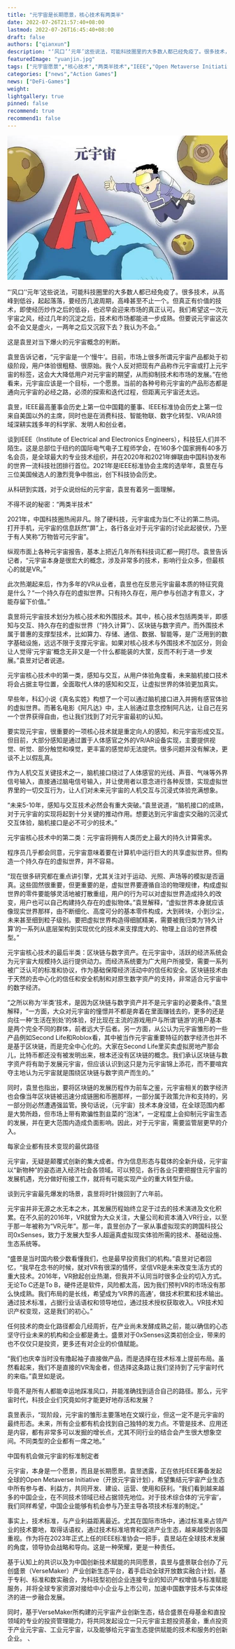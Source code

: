 ```yaml
---
title: "元宇宙是长期愿景，核心技术有两类半"
date: 2022-07-26T21:57:40+08:00
lastmod: 2022-07-26T16:45:40+08:00
draft: false
authors: ["qianxun"]
description: "‘风口’‘元年’这些说法，可能科技圈里的大多数人都已经免疫了。很多技术，从高峰到低谷，起起落落，要经历几波周期，高峰甚至不止一个。但真正有价值的技术，即使经历炒作之后的低谷，也迟早会迎来市场的真正认可。我们希望这一次元宇宙之风，经过几年的沉淀之后，技术和市场都能进一步成熟。"
featuredImage: "yuanjin.jpg"
tags: ["元宇宙愿景","核心技术","两类半技术","IEEE","Open Metaverse Initiative","VerseMaker"]
categories: ["news","Action Games"]
news: ["DeFi-Games"]
weight: 
lightgallery: true
pinned: false
recommend: true
recommend1: false
---
```




![](yuanjin.jpg)

“‘风口’‘元年’这些说法，可能科技圈里的大多数人都已经免疫了。很多技术，从高峰到低谷，起起落落，要经历几波周期，高峰甚至不止一个。但真正有价值的技术，即使经历炒作之后的低谷，也迟早会迎来市场的真正认可。我们希望这一次元宇宙之风，经过几年的沉淀之后，技术和市场都能进一步成熟。但要说元宇宙这次会不会又是虚火，一两年之后又沉寂下去？我认为不会。”

 

这是袁昱对当下爆火的元宇宙概念的判断。

 

袁昱告诉记者，“元宇宙是一个‘慢牛’。目前，市场上很多所谓元宇宙产品都处于初级阶段，用户体验很粗糙、很原始。我个人反对把现有产品称作元宇宙或打上元宇宙的标签，这会大大降低用户对元宇宙的期望，从而抑制技术和市场的发展。”在他看来，元宇宙应该是一个目标，一个愿景。当前的各种号称元宇宙的产品形态都是通向元宇宙的必经之路，必须的探索和迭代过程，但距离元宇宙还太远。

 

袁昱，IEEE最高董事会历史上第一位中国籍的董事、IEEE标准协会历史上第一位来自美国以外的主席，同时也是在消费科技、智能物联、数字化转型、VR/AR领域深耕实践多年的科学家、发明人和创业者。

 

谈到IEEE（Institute of Electrical and Electronics Engineers），科技狂人们并不陌生。这是总部位于纽约的国际电气电子工程师学会，在160多个国家拥有40多万名会员，是全球最大的专业技术组织，并在2020年和2021年蝉联由中国科协发布的世界一流科技社团排行首位。2021年是IEEE标准协会主席的选举年，袁昱在与三位美国候选人的激烈竞争中胜出，创下科技协会历史。

 

从科研到实践，对于众说纷纭的元宇宙，袁昱有着另一面理解。

 

不得不说的秘密：“两类半技术”

 

2021年，中国科技圈热闹非凡。除了硬科技，元宇宙成为当仁不让的第二热词。打开手机，元宇宙的信息跃然“屏”上，各行各业对于元宇宙的讨论此起彼伏，乃至于有人笑称“万物皆可元宇宙”。

 

纵观市面上各种元宇宙报告，基本上把近几年所有科技词汇都一网打尽。袁昱告诉记者，“元宇宙本身是很宏大的概念，涉及非常多的技术，影响行业众多，但最核心的就是VR。”

 

此次热潮起来后，作为多年的VR从业者，袁昱也在反思元宇宙最本质的特征究竟是什么？“一个持久存在的虚拟世界。只有持久存在，用户参与创造才有意义，才能存留下价值。”

 

袁昱将元宇宙技术划分为核心技术和外围技术。其中，核心技术包括两类半，即感知与交互、持久存在的虚拟世界（“持久计算”）、区块链与数字资产。而外围技术属于普惠的支撑型技术，比如算力、存储、通信、数据、智能等，是广泛用到的数字基础设施，远远不限于支撑元宇宙。如果对核心技术与外围技术不加区分，则会让人觉得‘元宇宙’概念无非又是一个什么都能装的大筐，反而不利于进一步发展。”袁昱对记者说道。

 

元宇宙核心技术中的第一类，感知与交互，从用户体验角度看，未来脑机接口技术将会占据主导位置，全面取代人体的感知和交互，让虚拟世界的体验更加真实。

 

早些年，科幻小说《真名实姓》构想了一个可以通过脑机接口进入并拥有感官体验的虚拟世界。而著名电影《阿凡达》中，主人翁通过意念控制阿凡达，让自己在另一个世界获得自由，也让我们找到了对元宇宙最初的认知。

 

要实现元宇宙，很重要的一项核心技术就是重定向人的感知，和元宇宙形成交互。但目前，大部分感知是通过置于人体感官之外的VR/AR设备实现，主要提供视觉、听觉、部分触觉和嗅觉，更丰富的感觉却无法提供。很多问题并没有解决，更谈不上以假乱真。

 

作为人机交互关键技术之一，脑机接口绕过了人体感官的光线、声音、气味等外界信号输入，直接通过脑电信号输入，并让使用者以意念进行各种反馈，实现虚拟世界里的一切交互行为，让人们对未来元宇宙的人机交互与沉浸式体验充满想象。

 

“未来5-10年，感知与交互技术必然会有重大突破。”袁昱说道，“脑机接口的成熟，对于元宇宙的实现将起到十分关键的推动作用。想要达到元宇宙虚实交融的沉浸式交互体验，脑机接口是必不可少的技术。”

 

元宇宙核心技术中的第二类：元宇宙将拥有人类历史上最大的持久计算需求。

 

程序员几乎都会同意，元宇宙意味着要在计算机中运行巨大的共享虚拟世界。但构造一个持久存在的虚拟世界，并不容易。

 

“现在很多研究都在重点讲引擎，尤其关注对于运动、光照、声场等的模拟是否逼真。这些固然很重要，但更重要的是，虚拟世界要遵循自洽的物理规律，构成虚拟世界的零件要能够灵活地被打散重组，用户的行为可以对虚拟世界造成持久的改变，用户也可以自己构建持久存在的虚拟物体。”袁昱解释，“虚拟世界本身就应该像现实世界那样，由不断细化、高度可分的基本零件构成，大到砖块，小到沙尘，未来甚至细到粒子级别。要把虚拟世界构造得细腻精美，需要被我归类为‘持久计算’的一系列从底层架构到实现优化的技术来支撑庞大的、物理上自洽的世界模型。”

 

元宇宙核心技术的最后半类：区块链与数字资产。在元宇宙中，活跃的经济系统会为元宇宙大规模持久运行提供动力。而经济系统要为广大用户所接受，需要一系列被广泛认可的标准和协议，作为基础保障经济活动中的信任和安全。区块链技术由于天然的去中心化的信任和安全机制和对原生数字资产的支持，非常适合元宇宙中的数字经济。

 

“之所以称为‘半类’技术，是因为区块链与数字资产并不是元宇宙的必要条件。”袁昱解释，“一方面，大众对元宇宙的憧憬并不都是奔着在里面赚钱去的，更多的还是向往一种‘生活在别处’的体验，好比现在主流的游戏用户与所谓‘链游’的用户基本是两个完全不同的群体，前者远大于后者。另一方面，从公认为元宇宙雏形的一些产品例如Second Life和Roblox看，其中被当作元宇宙重要特征的数字经济也并不是基于区块链，而是完全中心化的。大家在Second Life里买卖虚拟房地产那会儿，比特币都还没有被发明出来，根本还没有区块链的概念。我们承认区块链与数字资产将有助于发展元宇宙，但应该认识到这只是为元宇宙锦上添花，而不要喧宾夺主地认为元宇宙就是围绕区块链与数字资产而生的。”

 

同时，袁昱也指出，要将区块链的发展历程作为前车之鉴，元宇宙相关的数字经济也会像当年区块链被迅速分成链圈和币圈那样，一部分属于政策允许和支持的，另一部分则必然遭遇强监管。换句话说，（元宇宙）技术本身没错，在全球范围内都是大势所趋，但市场上带有欺骗性割韭菜的“泡沫”，一定程度上会抑制元宇宙生态的发展，并在更大范围内造成负面影响。因此，对于元宇宙，需要监管层更早的介入。

 

每家企业都有技术变现的最优路径

 

元宇宙，无疑是颠覆式创新的集大成者。作为信息形态与载体的全新升级，元宇宙以“新物种”的姿态进入经济社会各领域。可以预见，各行各业只要把握住元宇宙的发展机遇，充分做好衔接工作，就将有可能实现产业的重大转型升级。

 

谈到元宇宙最先爆发的场景，袁昱将时针拨回到了六年前。

 

元宇宙并非无源之水无本之木，其发展历程始终立足于过去的技术演进及文化积累。在不久前的2016年，VR就曾为大众关注，大量公司和资本涌入VR行业，以至于那一年被称为“VR元年”。那一年，袁昱创办了一家从事虚拟现实的跨国科技公司0xSenses，致力于发展大型多人超逼真虚拟现实体验所需的技术、基础设施、生态系统等。

 

“盛景是当时国内极少数看懂我们，也是最早投资我们的机构。”袁昱对记者回忆，“我早在念书的时候，就对VR有很深的情怀，坚信VR是未来改变生活方式的重大技术。2016年，VR掀起创业热潮，但我并不认同当时很多企业的切入方式。无论To C还是To B，硬件还是软件，风险都太高，因为我们预判VR的市场没有那么快成熟。我们布局的是长线，希望成为‘VR界的高通’，做技术积累和技术输出。通过技术标准，占据行业话语权和领导地位，通过技术授权获取收入。VR技术知识产权变现，这是我们的初心。”

 

任何技术的商业化路径都会几经周折，在产业尚未发酵成熟之前，能以确信的心态坚守行业未来的机构和企业都是勇士。盛景对于0xSenses这类初创企业，带来的也不仅仅只是投资，更多还有对企业的价值赋能。

 

“我们也庆幸当时没有撸起袖子直接做产品，而是选择在技术标准上提前布局。虽然看起来，我们不是直接的VR淘金者，但选择这条路让我们坚持到了元宇宙时代的来临。”袁昱如是说。

 

毕竟不是所有人都能幸运地踩准风口，并能准确找到适合自己的路径。那么，元宇宙时代，科技企业们究竟如何才能更好地存活和发展？

 

袁昱表示，“现阶段，元宇宙的雏形主要落地在文娱行业，但这一定不是元宇宙的最终形态。未来，所有企业都有机会找到自己独特的发力点。不管是技术、应用还是内容，都有非常多可以发掘的增长点，尤其不同行业的结合会产生很大想象空间。不同类型的企业都有一席之地。”

 

中国有机会做元宇宙的标准制定者

 

元宇宙，本身是一个愿景，而且是长期愿景。袁昱透露，正在依托IEEE筹备发起全球的Open Metaverse Initiative（开放元宇宙计划），希望集结元宇宙产业生态中所有参与者、利益方，共同开发、建设、运营、使用和获利。“我们看到越来越多的中国企业，在不同技术领域已经占据领先地位。对于技术综合体的‘元宇宙’，我们同样希望，中国企业能够有机会参与乃至主导各项技术标准的制定。”

 

事实上，技术标准，与产业利益距离最近。尤其在国际市场中，通过标准来占领产业的技术要地，取得话语权，通过技术标准培育和促进产业生态，越来越受到各国重视。作为将在2023年正式上任的IEEE标准协会一把手，袁昱站在全球技术发展的角度，领导协会战略和导向。这是一种荣耀，更是一种责任。

 

基于认知上的共识以及为中国创新技术赋能的共同愿景，袁昱与盛景联合创办了元创盛景（VerseMaker）产业创新生态平台，着手启动全球开放数实融合计划，基于专利、标准和数实融合，为科技型初创企业连接专业的知识产权增值与标准赋能服务，并将全球专家资源对接给中小企业与上市公司，加速中国数字技术与实体经济的进一步融合发展。

 

同时，基于VerseMaker所构建的元宇宙产业创新生态，结合盛景在母基金和直投领域的专业的投资管理能力，将共同发起设立一只元宇宙主题投资基金，重点投资于产业元宇宙、工业元宇宙，以及能够给元宇宙生态提供赋能的技术和服务的创新企业。 、